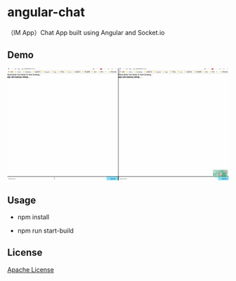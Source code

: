 # angular-chat
（IM App）Chat App built using Angular and Socket.io


## Demo

![](./client/public/screenshot/demo.gif)

## Usage

- npm install

- npm run start-build


## License

[Apache License](./LICENSE)
